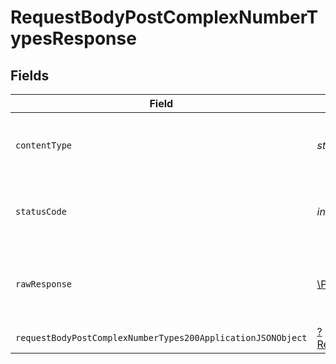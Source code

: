 # RequestBodyPostComplexNumberTypesResponse


## Fields

| Field                                                                                                                                  | Type                                                                                                                                   | Required                                                                                                                               | Description                                                                                                                            |
| -------------------------------------------------------------------------------------------------------------------------------------- | -------------------------------------------------------------------------------------------------------------------------------------- | -------------------------------------------------------------------------------------------------------------------------------------- | -------------------------------------------------------------------------------------------------------------------------------------- |
| `contentType`                                                                                                                          | *string*                                                                                                                               | :heavy_check_mark:                                                                                                                     | HTTP response content type for this operation                                                                                          |
| `statusCode`                                                                                                                           | *int*                                                                                                                                  | :heavy_check_mark:                                                                                                                     | HTTP response status code for this operation                                                                                           |
| `rawResponse`                                                                                                                          | [\Psr\Http\Message\ResponseInterface](https://www.php-fig.org/psr/psr-7/#33-psrhttpmessageresponseinterface)                           | :heavy_minus_sign:                                                                                                                     | Raw HTTP response; suitable for custom response parsing                                                                                |
| `requestBodyPostComplexNumberTypes200ApplicationJSONObject`                                                                            | [?RequestBodyPostComplexNumberTypes200ApplicationJSON](../../models/operations/RequestBodyPostComplexNumberTypes200ApplicationJSON.md) | :heavy_minus_sign:                                                                                                                     | OK                                                                                                                                     |